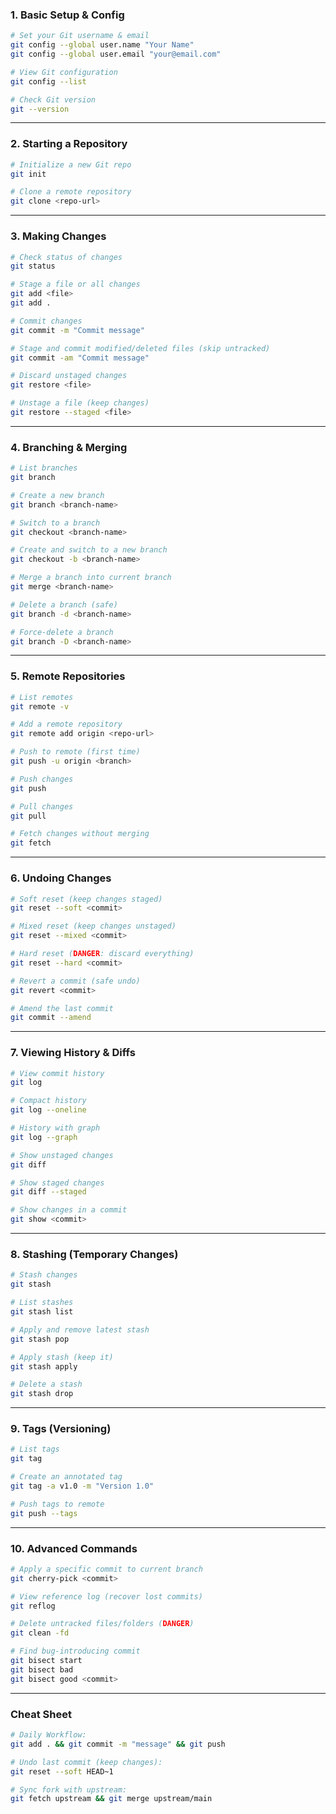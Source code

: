 ### **1. Basic Setup & Config**
```bash
# Set your Git username & email
git config --global user.name "Your Name"
git config --global user.email "your@email.com"

# View Git configuration
git config --list

# Check Git version
git --version
```

---

### **2. Starting a Repository**
```bash
# Initialize a new Git repo
git init

# Clone a remote repository
git clone <repo-url>
```

---

### **3. Making Changes**
```bash
# Check status of changes
git status

# Stage a file or all changes
git add <file>
git add .

# Commit changes
git commit -m "Commit message"

# Stage and commit modified/deleted files (skip untracked)
git commit -am "Commit message"

# Discard unstaged changes
git restore <file>

# Unstage a file (keep changes)
git restore --staged <file>
```

---

### **4. Branching & Merging**
```bash
# List branches
git branch

# Create a new branch
git branch <branch-name>

# Switch to a branch
git checkout <branch-name>

# Create and switch to a new branch
git checkout -b <branch-name>

# Merge a branch into current branch
git merge <branch-name>

# Delete a branch (safe)
git branch -d <branch-name>

# Force-delete a branch
git branch -D <branch-name>
```

---

### **5. Remote Repositories**
```bash
# List remotes
git remote -v

# Add a remote repository
git remote add origin <repo-url>

# Push to remote (first time)
git push -u origin <branch>

# Push changes
git push

# Pull changes
git pull

# Fetch changes without merging
git fetch
```

---

### **6. Undoing Changes**
```bash
# Soft reset (keep changes staged)
git reset --soft <commit>

# Mixed reset (keep changes unstaged)
git reset --mixed <commit>

# Hard reset (DANGER: discard everything)
git reset --hard <commit>

# Revert a commit (safe undo)
git revert <commit>

# Amend the last commit
git commit --amend
```

---

### **7. Viewing History & Diffs**
```bash
# View commit history
git log

# Compact history
git log --oneline

# History with graph
git log --graph

# Show unstaged changes
git diff

# Show staged changes
git diff --staged

# Show changes in a commit
git show <commit>
```

---

### **8. Stashing (Temporary Changes)**
```bash
# Stash changes
git stash

# List stashes
git stash list

# Apply and remove latest stash
git stash pop

# Apply stash (keep it)
git stash apply

# Delete a stash
git stash drop
```

---

### **9. Tags (Versioning)**
```bash
# List tags
git tag

# Create an annotated tag
git tag -a v1.0 -m "Version 1.0"

# Push tags to remote
git push --tags
```

---

### **10. Advanced Commands**
```bash
# Apply a specific commit to current branch
git cherry-pick <commit>

# View reference log (recover lost commits)
git reflog

# Delete untracked files/folders (DANGER)
git clean -fd

# Find bug-introducing commit
git bisect start
git bisect bad
git bisect good <commit>
```

---

### **Cheat Sheet**
```bash
# Daily Workflow:
git add . && git commit -m "message" && git push

# Undo last commit (keep changes):
git reset --soft HEAD~1

# Sync fork with upstream:
git fetch upstream && git merge upstream/main
```
